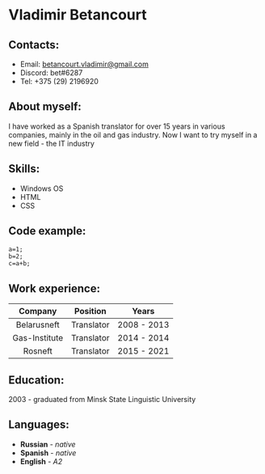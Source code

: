 
# Vladimir Betancourt
## Contacts:
* Email: betancourt.vladimir@gmail.com  
* Discord: bet#6287
* Tel: +375 (29) 2196920
## About myself:
I have worked as a Spanish translator for over 15 years in various companies, mainly in the oil and gas industry. Now I want to try myself in a new field - the IT industry
## Skills:
* Windows OS
* HTML
* CSS
## Code example:
```
a=1;
b=2;
c=a+b;
```
## Work experience:
|Company|Position|Years|
|:----:|:-------:|:----:|
|Belarusneft|Translator|2008 - 2013|
|Gas-Institute|Translator|2014 - 2014|
|Rosneft|Translator|2015 - 2021|
## Education:
2003 - graduated from Minsk State Linguistic University
## Languages:
* **Russian** - *native*
* **Spanish** - *native*
* **English** - *A2*
